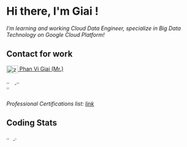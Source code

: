 # Hi there, I'm Giai !

*I’m learning and working Cloud Data Engineer, specialize in Big Data Technology on Google Cloud Platform!*

## Contact for work

<a href="https://www.linkedin.com/in/giaiphan/" target="blank"><img align="center" src="https://cdn.jsdelivr.net/npm/simple-icons@6.7.0/icons/linkedin.svg" alt="zaivi" height="20" width="30" /> Phan Vi Giai (Mr.) </a> 

<div style="display: flex; flex-wrap: wrap">
  <a href="https://googlecloudcertified.credential.net/profile/ea5f1cab857ab2795c66eb2304a4fe2aca7c4119?name=giai%20phan">
  <img style="width: 32%" src="https://api.accredible.com/v1/frontend/credential_website_embed_image/certificate/51998435" />
  <img style="width: 32%" src="https://api.accredible.com/v1/frontend/credential_website_embed_image/certificate/55183215" />
  <img style="width: 32%" src="https://api.accredible.com/v1/frontend/credential_website_embed_image/certificate/63321743" />
  </a>
</div>

*Professional Certifications list: [link](https://googlecloudcertified.credential.net/profile/ea5f1cab857ab2795c66eb2304a4fe2aca7c4119?name=giai%20phan)*

## Coding Stats

<div style="display: flex; flex-wrap: wrap">
  <a href="https://github.com/zaivi">
  <img style="width: 40%" src="https://github-readme-stats.vercel.app/api?username=zaivi&show_icons=true&theme=vue&hide_border=true&custom_title=@zaivi" />
  <img style="width: 23%" src="https://github-readme-stats.vercel.app/api/top-langs/?username=zaivi&show_icons=true&theme=vue&hide_border=true&&layout=compact&&langs_count=10" />
<!--    <img style="width: 50%" src="(https://github-readme-stats.vercel.app/api/wakatime?username=zaivi" /> -->
  </a>
</div>
